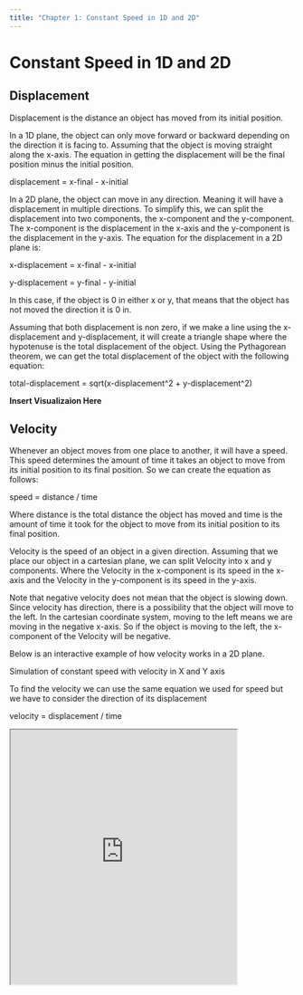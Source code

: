 ```yaml
---
title: "Chapter 1: Constant Speed in 1D and 2D"
---
```


# Constant Speed in 1D and 2D

## Displacement

Displacement is the distance an object has moved from its initial position.

In a 1D plane, the object can only move forward or backward depending on the direction it is facing to. Assuming that the object is moving straight along the x-axis. The equation in getting the displacement will be the final position minus the initial position.

displacement = x-final - x-initial

In a 2D plane, the object can move in any direction. Meaning it will have a displacement in multiple directions. To simplify this, we can split the displacement into two components, the x-component and the y-component. The x-component is the displacement in the x-axis and the y-component is the displacement in the y-axis. The equation for the displacement in a 2D plane is:

x-displacement = x-final - x-initial

y-displacement = y-final - y-initial

In this case, if the object is 0 in either x or y, that means that the object has not moved the direction it is 0 in.

Assuming that both displacement is non zero, if we make a line using the x-displacement and y-displacement, it will create a triangle shape where the hypotenuse is the total displacement of the object. Using the Pythagorean theorem, we can get the total displacement of the object with the following equation:

total-displacement = sqrt(x-displacement^2 + y-displacement^2)

**Insert Visualizaion Here**

## Velocity

Whenever an object moves from one place to another, it will have a speed. This speed determines the amount of time it takes an object to move from its initial position to its final position. So we can create the equation as follows:

speed = distance / time

Where distance is the total distance the object has moved and time is the amount of time it took for the object to move from its initial position to its final position.

Velocity is the speed of an object in a given direction. Assuming that we place our object in a cartesian plane, we can split Velocity into x and y components. Where the Velocity in the x-component is its speed in the x-axis and the Velocity in the y-component is its speed in the y-axis.

Note that negative velocity does not mean that the object is slowing down. Since velocity has direction, there is a possibility that the object will move to the left. In the cartesian coordinate system, moving to the left means we are moving in the negative x-axis. So if the object is moving to the left, the x-component of the Velocity will be negative.

Below is an interactive example of how velocity works in a 2D plane.

Simulation of constant speed with velocity in X and Y axis

To find the velocity we can use the same equation we used for speed but we have to consider the direction of its displacement

velocity = displacement / time

<iframe src="https://editor.p5js.org/Nikko-Adrian-Pacleb/full/DxfRJgI3y" width="400" height="450"></iframe>

<script src="//toolness.github.io/p5.js-widget/p5-widget.js"></script>

<script type="text/p5">
    /**
  Parameters:
  DOUBLE/INT originX
  DOUBLE/INT originY
  DOUBLE/INT unitScale
  
  Extra Parameters: 
  BOOLEAN reversered
  BOOLEAN horizontalAxis
  BOOLEAN verticalAxis
**/
function coordinateSystem(originX, originY, unitScale, params) {
  const reversed = params.reversed === undefined ? "true" : params.reversed;
  const horizontalAxis =
    params.horizontalAxis === undefined ? "true" : params.horizontalAxis;
  const verticalAxis =
    params.verticalAxis === undefined ? "true" : params.verticalAxis;
  // Change origin position
  translate(originX, originY);

  /** Drawing Start **/
  push();
  strokeWeight(1);
  if (reversed === "true") {
    scale(1, -1);
  }
  /* Horizontal */
  if (horizontalAxis === "true") {
    let counter, posIndex;
    line(-width, 0, width, 0); // X Axis
    line(0, 0, 0, 5); // For position 0
    writeText(0, 0, 12, reversed);
    // To the left
    counter = 0;
    posIndex = 0;
    while (posIndex < width) {
      posIndex += unitScale;
      ++counter;
      line(-posIndex, 0, -posIndex, 5);
      writeText(-counter, -posIndex, 12, reversed);
    }
    // To the right
    counter = 0;
    posIndex = 0;
    while (posIndex < width) {
      posIndex += unitScale;
      ++counter;
      line(posIndex, 0, posIndex, 5);
      writeText(counter, posIndex, 12, reversed);
    }
  }
  /* Vertical */
  if (verticalAxis === "true") {
    let counter, posIndex;
    line(0, -height, 0, height); // X Axis
    line(0, 0, -5, 0); // For position 0
    writeText(0, -12, 0, reversed);

    if (reversed === "true") {
      // To negative
      counter = 0;
      posIndex = 0;
      while (posIndex < height) {
        posIndex += unitScale;
        ++counter;
        line(0, -posIndex, -5, -posIndex);
        writeText(counter, -12, -posIndex, reversed);
      }
      // To positive
      counter = 0;
      posIndex = 0;
      while (posIndex < height) {
        posIndex += unitScale;
        ++counter;
        line(0, posIndex, -5, posIndex);
        writeText(-counter, -12, posIndex, reversed);
      }
    } else {
      // To negative
      counter = 0;
      posIndex = 0;
      while (posIndex < height) {
        posIndex += unitScale;
        ++counter;
        line(0, -posIndex, -5, -posIndex);
        writeText(-counter, -12, -posIndex, reversed);
      }
      // To positive
      counter = 0;
      posIndex = 0;
      while (posIndex < height) {
        posIndex += unitScale;
        ++counter;
        line(0, posIndex, -5, posIndex);
        writeText(counter, -12, posIndex, reversed);
      }
    }
  }

  pop();
}

function writeText(stringText, x, y, reversed, unitScale) {
  push();
  textSize(12)
  textAlign(CENTER, CENTER);
  if (reversed == "true") {
    scale(1, -1);
  }
  text(stringText, x, y);
  pop();
}

let unitScale = 15

let posXi = 3
let posYi = 19.6

let velXi = 0
let velYi = 0

let accX = 0
let accY = -9.8

let totTime = 0
let dt = 0.025
let posX, posY

function setup() {
  frameRate(60)
  createCanvas(400, 400);
}

function draw() {
  background(220);
  coordinateSystem(20, 380, unitScale, {
  })
  scale(unitScale, -unitScale)
  strokeWeight(1 / unitScale)
  
  if(totTime < 10) {
    totTime += dt
    totTime = round(totTime, 3)
    posX = posXi + velXi * totTime + 0.5 * accX * totTime**2
    posX = round(posX, 3)
    posY = posYi + velYi * totTime + 0.5 * accY * totTime**2
    posY = round(posY, 3)
  }
  
  if(posY < 0) {
    totTime = 0
    posYi = posY
    velYi = 19.6
  }
  
  circle(posX, posY, 1)
  
  push()
  scale(1 / unitScale, -1 / unitScale)
  writeText(`Y: ${posY}`, 17 * unitScale, -23 * unitScale, "false")
  writeText(`Time: ${totTime}`, 17 * unitScale, -22 * unitScale, "false")
  pop()
}
</script>
